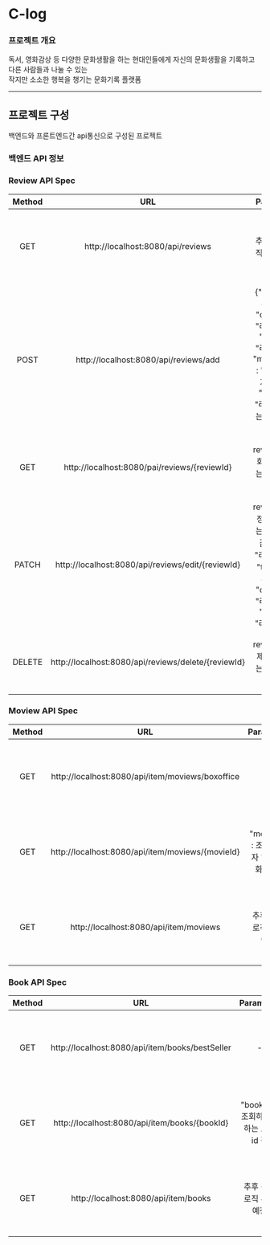 # C-log
### 프로젝트 개요

독서, 영화감상 등 다양한 문화생활을 하는 현대인들에게 자신의 문화생활을 기록하고 다른 사람들과 나눌 수 있는 
<br>
작지만 소소한 행복을 챙기는 문화기록 플랫폼
<hr>

## 프로젝트 구성

백엔드와 프론트엔드간 api통신으로 구성된 프로젝트
<br>

### 백엔드 API 정보

### Review API Spec
|Method|URL|Parameter|Detail|
|:-----:|:-----:|:-----:|:-----:|
|GET|http://localhost:8080/api/reviews|추후 검색 로직 추가 예정|작성된 리뷰를 검색 및 조회하는 통신|
|POST|http://localhost:8080/api/reviews/add|{"title" : "리뷰 제목", "content" : "리뷰 내용", "grade" : "리뷰 평점", "memberId" : "리뷰 작성자 id 값", "itemId" : "리뷰 작성하는 아이템 id 값"}|리뷰 등록하는 통신|
|GET|http://localhost:8080/pai/reviews/{reviewId}|reviewId : 조회하고자 하는 리뷰의 id 값|작성된 리뷰를 상세조회하는 통신|
|PATCH|http://localhost:8080/api/reviews/edit/{reviewId}|reviewId : 수정하고자 하는 리뷰의 id 값, {"id" : "리뷰 id 값", "title" : "리뷰 제목", "content" : "리뷰 내용", "grade" : "리뷰 평점"}|리뷰 등록하는 통신|
|DELETE|http://localhost:8080/api/reviews/delete/{reviewId}|reviewId : 삭제하고자 하는 리뷰의 id 값|작성된 리뷰를 삭제하는 통신|

### Moview API Spec
|Method|URL|Parameter|Detail|
|:-----:|:-----:|:-----:|:-----:|
|GET|http://localhost:8080/api/item/moviews/boxoffice|-|금주의 박스오피스 조회하는 통신|
|GET|http://localhost:8080/api/item/moviews/{movieId}|"movieId" : 조회하고자 하는 영화 id 값|특정 영화 상세 조회하는 통신|
|GET|http://localhost:8080/api/item/moviews|추후 검색 로직 추가 예정|등록된 영화를 검색 및 조회하는 통신|

### Book API Spec
|Method|URL|Parameter|Detail|
|:-----:|:-----:|:-----:|:-----:|
|GET|http://localhost:8080/api/item/books/bestSeller|-|현재 베스트셀러 조회하는 통신|
|GET|http://localhost:8080/api/item/books/{bookId}|"bookId" : 조회하고자 하는 도서 id 값|특정 도서 상세 조회하는 통신|
|GET|http://localhost:8080/api/item/books|추후 검색 로직 추가 예정|등록된 도서를 검색 및 조회하는 통신|
